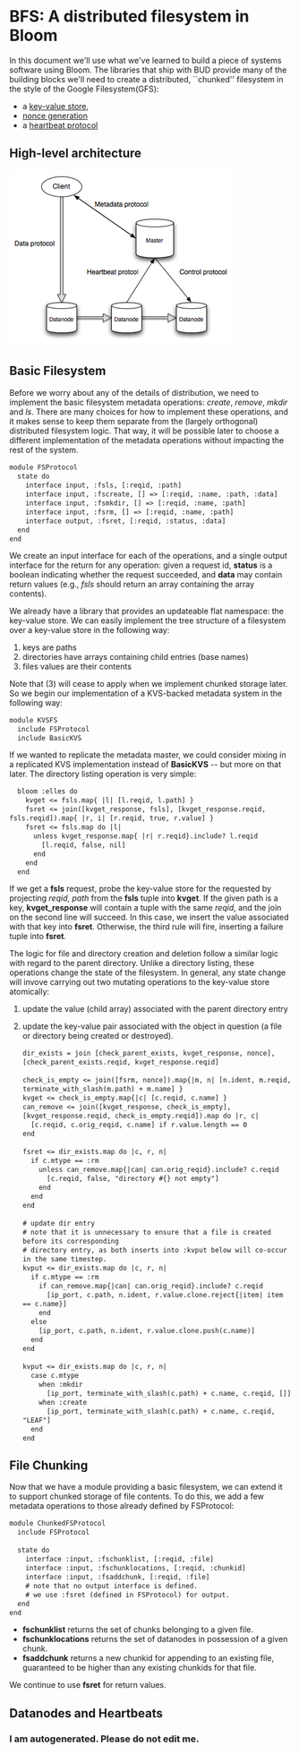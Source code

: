 # BFS: A distributed filesystem in Bloom

In this document we'll use what we've learned to build a piece of systems software using Bloom.  The libraries that ship with BUD provide many of the building blocks we'll need to create a distributed,
``chunked'' filesystem in the style of the Google Filesystem(GFS):

 * a [key-value store](https://github.com/bloom-lang/bud-sandbox/blob/master/kvs/kvs.rb), 
 * [nonce generation](https://github.com/bloom-lang/bud-sandbox/blob/master/ordering/nonce.rb)
 * a [heartbeat protocol](https://github.com/bloom-lang/bud-sandbox/blob/master/heartbeat/heartbeat.rb)

## High-level architecture

![Alt text](./bfs_arch.png)

## Basic Filesystem

Before we worry about any of the details of distribution, we need to implement the basic filesystem metadata operations: _create_, _remove_, _mkdir_ and _ls_.
There are many choices for how to implement these operations, and it makes sense to keep them separate from the (largely orthogonal) distributed filesystem logic.
That way, it will be possible later to choose a different implementation of the metadata operations without impacting the rest of the system.

    module FSProtocol
      state do
        interface input, :fsls, [:reqid, :path]
        interface input, :fscreate, [] => [:reqid, :name, :path, :data]
        interface input, :fsmkdir, [] => [:reqid, :name, :path]
        interface input, :fsrm, [] => [:reqid, :name, :path]
        interface output, :fsret, [:reqid, :status, :data]
      end
    end

We create an input interface for each of the operations, and a single output interface for the return for any operation: given a request id, __status__ is a boolean
indicating whether the request succeeded, and __data__ may contain return values (e.g., _fsls_ should return an array containing the array contents).

We already have a library that provides an updateable flat namespace: the key-value store.  We can easily implement the tree structure of a filesystem over a key-value store
in the following way:

 1. keys are paths
 2. directories have arrays containing child entries (base names)
 3. files values are their contents

Note that (3) will cease to apply when we implement chunked storage later.  So we begin our implementation of a KVS-backed metadata system in the following way:


    module KVSFS
      include FSProtocol
      include BasicKVS

If we wanted to replicate the metadata master, we could consider mixing in a replicated KVS implementation instead of __BasicKVS__ -- but more on that later.
The directory listing operation is very simple:

      bloom :elles do
        kvget <= fsls.map{ |l| [l.reqid, l.path] }
        fsret <= join([kvget_response, fsls], [kvget_response.reqid, fsls.reqid]).map{ |r, i| [r.reqid, true, r.value] }
        fsret <= fsls.map do |l|
          unless kvget_response.map{ |r| r.reqid}.include? l.reqid
            [l.reqid, false, nil]
          end
        end
      end

If we get a __fsls__ request, probe the key-value store for the requested by projecting _reqid_, _path_ from the __fsls__ tuple into __kvget__.  If the given path
is a key, __kvget_response__ will contain a tuple with the same _reqid_, and the join on the second line will succeed.  In this case, we insert the value
associated with that key into __fsret__.  Otherwise, the third rule will fire, inserting a failure tuple into __fsret__.

The logic for file and directory creation and deletion follow a similar logic with regard to the parent directory.  Unlike a directory listing, these operations change
the state of the filesystem.  In general, any state change will invove carrying out two mutating operations to the key-value store atomically:

 1. update the value (child array) associated with the parent directory entry
 2. update the key-value pair associated with the object in question (a file or directory being created or destroyed).


        dir_exists = join [check_parent_exists, kvget_response, nonce], [check_parent_exists.reqid, kvget_response.reqid]
    
        check_is_empty <= join([fsrm, nonce]).map{|m, n| [n.ident, m.reqid, terminate_with_slash(m.path) + m.name] }
        kvget <= check_is_empty.map{|c| [c.reqid, c.name] }
        can_remove <= join([kvget_response, check_is_empty], [kvget_response.reqid, check_is_empty.reqid]).map do |r, c|
          [c.reqid, c.orig_reqid, c.name] if r.value.length == 0
        end
    
        fsret <= dir_exists.map do |c, r, n|
          if c.mtype == :rm
            unless can_remove.map{|can| can.orig_reqid}.include? c.reqid
              [c.reqid, false, "directory #{} not empty"]
            end
          end
        end
    
        # update dir entry
        # note that it is unnecessary to ensure that a file is created before its corresponding
        # directory entry, as both inserts into :kvput below will co-occur in the same timestep.
        kvput <= dir_exists.map do |c, r, n|
          if c.mtype == :rm
            if can_remove.map{|can| can.orig_reqid}.include? c.reqid
              [ip_port, c.path, n.ident, r.value.clone.reject{|item| item == c.name}]
            end
          else
            [ip_port, c.path, n.ident, r.value.clone.push(c.name)]
          end
        end
    
        kvput <= dir_exists.map do |c, r, n|
          case c.mtype
            when :mkdir
              [ip_port, terminate_with_slash(c.path) + c.name, c.reqid, []]
            when :create
              [ip_port, terminate_with_slash(c.path) + c.name, c.reqid, "LEAF"]
          end
        end


## File Chunking

Now that we have a module providing a basic filesystem, we can extend it to support chunked storage of file contents.  To do this, we add a few metadata operations
to those already defined by FSProtocol:

    module ChunkedFSProtocol
      include FSProtocol
    
      state do
        interface :input, :fschunklist, [:reqid, :file]
        interface :input, :fschunklocations, [:reqid, :chunkid]
        interface :input, :fsaddchunk, [:reqid, :file]
        # note that no output interface is defined.
        # we use :fsret (defined in FSProtocol) for output.
      end
    end

 * __fschunklist__ returns the set of chunks belonging to a given file.  
 * __fschunklocations__ returns the set of datanodes in possession of a given chunk.
 * __fsaddchunk__ returns a new chunkid for appending to an existing file, guaranteed to be higher than any existing chunkids for that file.

We continue to use __fsret__ for return values.



## Datanodes and Heartbeats




### I am autogenerated.  Please do not edit me.
